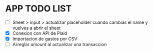# APP TODO LIST

- [ ] Sheet > input > actualizar placeholder cuando cambias el name y vuelves a abrir el sheet
- [x] Conexion con API de Plaid
- [x] Importacion de gastos por CSV
- [ ] Arreglar *amount* al actualizar una transaccion
